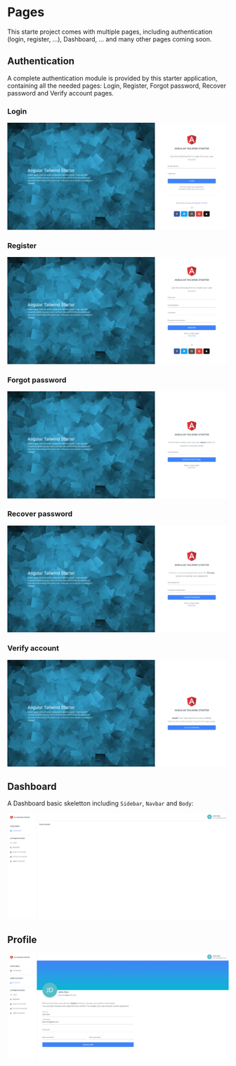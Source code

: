 # Pages

This starte project comes with multiple pages, including authentication (login, register, ...), Dashboard, ... and many other pages coming soon.

## Authentication

A complete authentication module is provided by this starter application, containing all the needed pages: Login, Register, Forgot password, Recover password and Verify account pages.

### Login

![Login page](_media/login.png)

### Register

![Register page](_media/register.png)

### Forgot password

![Register page](_media/forgot-password.png)

### Recover password

![Register page](_media/recover-password.png)

### Verify account

![Register page](_media/verify.png)

## Dashboard

A Dashboard basic skeletton including `Sidebar`, `Navbar` and `Body`:

![Dashboard skeletton](_media/dashboard.png)

## Profile

![User profile](_media/profile.png)